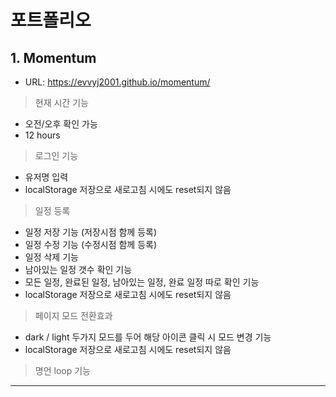 # 포트폴리오

## 1. Momentum

-   URL: <https://evvyj2001.github.io/momentum/>

> 현재 시간 기능

-   오전/오후 확인 가능
-   12 hours

> 로그인 기능

-   유저명 입력
-   localStorage 저장으로 새로고침 시에도 reset되지 않음

> 일정 등록

-   일정 저장 기능 (저장시점 함께 등록)
-   일정 수정 기능 (수정시점 함께 등록)
-   일정 삭제 기능
-   남아있는 일정 갯수 확인 기능
-   모든 일정, 완료된 일정, 남아있는 일정, 완료 일정 따로 확인 기능
-   localStorage 저장으로 새로고침 시에도 reset되지 않음

> 페이지 모드 전환효과

-   dark / light 두가지 모드를 두어 해당 아이콘 클릭 시 모드 변경 기능
-   localStorage 저장으로 새로고침 시에도 reset되지 않음

> 명언 loop 기능

---
